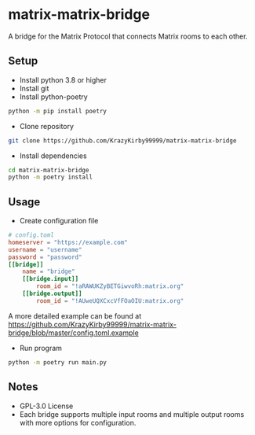 # matrix-matrix-bridge
A bridge for the Matrix Protocol that connects Matrix rooms to each other. 

## Setup
- Install python 3.8 or higher
- Install git
- Install python-poetry
```bash
python -m pip install poetry
```
- Clone repository
```bash
git clone https://github.com/KrazyKirby99999/matrix-matrix-bridge
```
- Install dependencies
```bash
cd matrix-matrix-bridge
python -m poetry install
```

## Usage
- Create configuration file
```toml
# config.toml
homeserver = "https://example.com"
username = "username" 
password = "password"
[[bridge]]
    name = "bridge"
    [[bridge.input]]
        room_id = "!aRAWUKZyBETGiwvoRh:matrix.org"
    [[bridge.output]]
        room_id = "!AUweUQXCxcVfFOaOIU:matrix.org"
```
A more detailed example can be found at https://github.com/KrazyKirby99999/matrix-matrix-bridge/blob/master/config.toml.example
- Run program
```bash
python -m poetry run main.py
```

## Notes
- GPL-3.0 License
- Each bridge supports multiple input rooms and multiple output rooms with more options for configuration.
